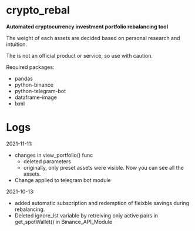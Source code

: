 # crypto_rebal

**Automated cryptocurrency investment portfolio rebalancing tool**

The weight of each assets are decided based on personal research and intuition.

The is not an official product or service, so use with caution.

Required packages:
- pandas
- python-binance
- python-telegram-bot
- dataframe-image
- lxml

# Logs
2021-11-11:
- changes in view_portfolio() func
  - deleted parameters
  - originally, only preset assets were visible. Now you can see all the assets.
- Change applied to telegram bot module

2021-10-13: 
- added automatic subscription and redemption of fleixble savings
during rebalancing.
- Deleted ignore_lst variable by retreiving only active pairs in get_spotWallet() in Binance_API_Module
